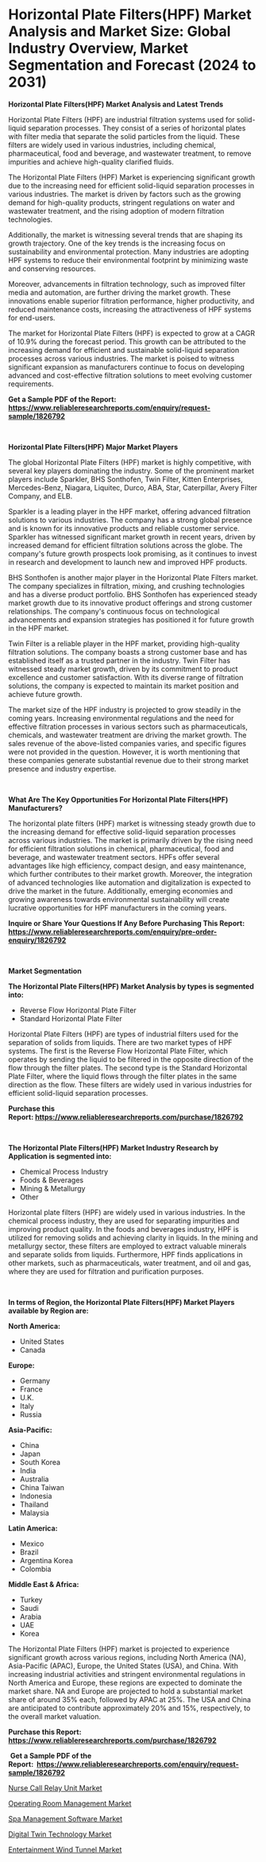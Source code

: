 <p><h1>Horizontal Plate Filters(HPF) Market Analysis and Market Size: Global Industry Overview, Market Segmentation and Forecast (2024 to 2031)</h1></p><p><strong>Horizontal Plate Filters(HPF) Market Analysis and Latest Trends</strong></p>
<p><p>Horizontal Plate Filters (HPF) are industrial filtration systems used for solid-liquid separation processes. They consist of a series of horizontal plates with filter media that separate the solid particles from the liquid. These filters are widely used in various industries, including chemical, pharmaceutical, food and beverage, and wastewater treatment, to remove impurities and achieve high-quality clarified fluids.</p><p>The Horizontal Plate Filters (HPF) Market is experiencing significant growth due to the increasing need for efficient solid-liquid separation processes in various industries. The market is driven by factors such as the growing demand for high-quality products, stringent regulations on water and wastewater treatment, and the rising adoption of modern filtration technologies.</p><p>Additionally, the market is witnessing several trends that are shaping its growth trajectory. One of the key trends is the increasing focus on sustainability and environmental protection. Many industries are adopting HPF systems to reduce their environmental footprint by minimizing waste and conserving resources.</p><p>Moreover, advancements in filtration technology, such as improved filter media and automation, are further driving the market growth. These innovations enable superior filtration performance, higher productivity, and reduced maintenance costs, increasing the attractiveness of HPF systems for end-users.</p><p>The market for Horizontal Plate Filters (HPF) is expected to grow at a CAGR of 10.9% during the forecast period. This growth can be attributed to the increasing demand for efficient and sustainable solid-liquid separation processes across various industries. The market is poised to witness significant expansion as manufacturers continue to focus on developing advanced and cost-effective filtration solutions to meet evolving customer requirements.</p></p>
<p><strong>Get a Sample PDF of the Report:&nbsp; <a href="https://www.reliableresearchreports.com/enquiry/request-sample/1826792">https://www.reliableresearchreports.com/enquiry/request-sample/1826792</a></strong></p>
<p>&nbsp;</p>
<p><strong>Horizontal Plate Filters(HPF) Major Market Players</strong></p>
<p><p>The global Horizontal Plate Filters (HPF) market is highly competitive, with several key players dominating the industry. Some of the prominent market players include Sparkler, BHS Sonthofen, Twin Filter, Kitten Enterprises, Mercedes-Benz, Niagara, Liquitec, Durco, ABA, Star, Caterpillar, Avery Filter Company, and ELB. </p><p>Sparkler is a leading player in the HPF market, offering advanced filtration solutions to various industries. The company has a strong global presence and is known for its innovative products and reliable customer service. Sparkler has witnessed significant market growth in recent years, driven by increased demand for efficient filtration solutions across the globe. The company's future growth prospects look promising, as it continues to invest in research and development to launch new and improved HPF products.</p><p>BHS Sonthofen is another major player in the Horizontal Plate Filters market. The company specializes in filtration, mixing, and crushing technologies and has a diverse product portfolio. BHS Sonthofen has experienced steady market growth due to its innovative product offerings and strong customer relationships. The company's continuous focus on technological advancements and expansion strategies has positioned it for future growth in the HPF market.</p><p>Twin Filter is a reliable player in the HPF market, providing high-quality filtration solutions. The company boasts a strong customer base and has established itself as a trusted partner in the industry. Twin Filter has witnessed steady market growth, driven by its commitment to product excellence and customer satisfaction. With its diverse range of filtration solutions, the company is expected to maintain its market position and achieve future growth.</p><p>The market size of the HPF industry is projected to grow steadily in the coming years. Increasing environmental regulations and the need for effective filtration processes in various sectors such as pharmaceuticals, chemicals, and wastewater treatment are driving the market growth. The sales revenue of the above-listed companies varies, and specific figures were not provided in the question. However, it is worth mentioning that these companies generate substantial revenue due to their strong market presence and industry expertise.</p></p>
<p>&nbsp;</p>
<p><strong>What Are The Key Opportunities For Horizontal Plate Filters(HPF) Manufacturers?</strong></p>
<p><p>The horizontal plate filters (HPF) market is witnessing steady growth due to the increasing demand for effective solid-liquid separation processes across various industries. The market is primarily driven by the rising need for efficient filtration solutions in chemical, pharmaceutical, food and beverage, and wastewater treatment sectors. HPFs offer several advantages like high efficiency, compact design, and easy maintenance, which further contributes to their market growth. Moreover, the integration of advanced technologies like automation and digitalization is expected to drive the market in the future. Additionally, emerging economies and growing awareness towards environmental sustainability will create lucrative opportunities for HPF manufacturers in the coming years.</p></p>
<p><strong>Inquire or Share Your Questions If Any Before Purchasing This Report: <a href="https://www.reliableresearchreports.com/enquiry/pre-order-enquiry/1826792">https://www.reliableresearchreports.com/enquiry/pre-order-enquiry/1826792</a></strong></p>
<p>&nbsp;</p>
<p><strong>Market Segmentation</strong></p>
<p><strong>The Horizontal Plate Filters(HPF) Market Analysis by types is segmented into:</strong></p>
<p><ul><li>Reverse Flow Horizontal Plate Filter</li><li>Standard Horizontal Plate Filter</li></ul></p>
<p><p>Horizontal Plate Filters (HPF) are types of industrial filters used for the separation of solids from liquids. There are two market types of HPF systems. The first is the Reverse Flow Horizontal Plate Filter, which operates by sending the liquid to be filtered in the opposite direction of the flow through the filter plates. The second type is the Standard Horizontal Plate Filter, where the liquid flows through the filter plates in the same direction as the flow. These filters are widely used in various industries for efficient solid-liquid separation processes.</p></p>
<p><strong>Purchase this Report:&nbsp;<a href="https://www.reliableresearchreports.com/purchase/1826792">https://www.reliableresearchreports.com/purchase/1826792</a></strong></p>
<p>&nbsp;</p>
<p><strong>The Horizontal Plate Filters(HPF) Market Industry Research by Application is segmented into:</strong></p>
<p><ul><li>Chemical Process Industry</li><li>Foods & Beverages</li><li>Mining & Metallurgy</li><li>Other</li></ul></p>
<p><p>Horizontal plate filters (HPF) are widely used in various industries. In the chemical process industry, they are used for separating impurities and improving product quality. In the foods and beverages industry, HPF is utilized for removing solids and achieving clarity in liquids. In the mining and metallurgy sector, these filters are employed to extract valuable minerals and separate solids from liquids. Furthermore, HPF finds applications in other markets, such as pharmaceuticals, water treatment, and oil and gas, where they are used for filtration and purification purposes.</p></p>
<p>&nbsp;</p>
<p><strong>In terms of Region, the Horizontal Plate Filters(HPF) Market Players available by Region are:</strong></p>
<p>
    <p> <strong> North America: </strong>
        <ul>
            <li>United States</li>
            <li>Canada</li>
        </ul>
        </p> 
    <p> <strong> Europe: </strong>
        <ul>
            <li>Germany</li>
            <li>France</li>
            <li>U.K.</li>
            <li>Italy</li>
            <li>Russia</li>
        </ul>
        </p> 
    <p> <strong> Asia-Pacific: </strong>
        <ul>
            <li>China</li>
            <li>Japan</li>
            <li>South Korea</li>
            <li>India</li>
            <li>Australia</li>
            <li>China Taiwan</li>
            <li>Indonesia</li>
            <li>Thailand</li>
            <li>Malaysia</li>
        </ul>
        </p> 
    <p> <strong> Latin America: </strong>
        <ul>
            <li>Mexico</li>
            <li>Brazil</li>
            <li>Argentina Korea</li>
            <li>Colombia</li>
        </ul>
        </p> 
    <p> <strong> Middle East & Africa: </strong>
        <ul>
            <li>Turkey</li>
            <li>Saudi</li>
            <li>Arabia</li>
            <li>UAE</li>
            <li>Korea</li>
        </ul>
    </p>
    </p>
<p><p>The Horizontal Plate Filters (HPF) market is projected to experience significant growth across various regions, including North America (NA), Asia-Pacific (APAC), Europe, the United States (USA), and China. With increasing industrial activities and stringent environmental regulations in North America and Europe, these regions are expected to dominate the market share. NA and Europe are projected to hold a substantial market share of around 35% each, followed by APAC at 25%. The USA and China are anticipated to contribute approximately 20% and 15%, respectively, to the overall market valuation.</p></p>
<p><strong>Purchase this Report: <a href="https://www.reliableresearchreports.com/purchase/1826792">https://www.reliableresearchreports.com/purchase/1826792</a></strong></p>
<p>&nbsp;<strong>Get a Sample PDF of the Report:&nbsp;&nbsp;<a href="https://www.reliableresearchreports.com/enquiry/request-sample/1826792">https://www.reliableresearchreports.com/enquiry/request-sample/1826792</a></strong></p>
<p><strong></strong></p>
<p><p><a href="https://github.com/tamvrosiya/Market-Research-Report-List-2/blob/main/nurse-call-relay-unit-market.md">Nurse Call Relay Unit Market</a></p><p><a href="https://medium.com/@jackytorphy/operating-room-management-market-the-key-to-successful-business-strategy-forecast-till-2030-5649ba92496f">Operating Room Management Market</a></p><p><a href="https://medium.com/p/c86dd90d9f02/edit">Spa Management Software Market</a></p><p><a href="https://medium.com/@jackytorphy/digital-twin-technology-market-size-market-outlook-and-market-forecast-2023-to-2030-8fef2b89fc73">Digital Twin Technology Market</a></p><p><a href="https://github.com/dringals/Market-Research-Report-List-2/blob/main/entertainment-wind-tunnel-market.md">Entertainment Wind Tunnel Market</a></p></p>